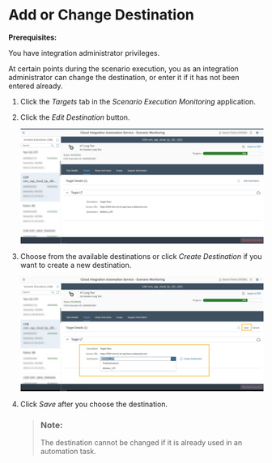 <!-- loiob9d3c0361ca04278a1286939fa4e394a -->

# Add or Change Destination

**Prerequisites:**

You have integration administrator privileges.

At certain points during the scenario execution, you as an integration administrator can change the destination, or enter it if it has not been entered already.

1.  Click the *Targets* tab in the *Scenario Execution Monitoring* application.

2.  Click the *Edit Destination* button.

    ![](images/EditDestinationButton_59a80cc.png)

3.  Choose from the available destinations or click *Create Destination* if you want to create a new destination.

    ![](images/CreateDestination_Ddown_f698b50.png)

4.  Click *Save* after you choose the destination.

    > ### Note:  
    > The destination cannot be changed if it is already used in an automation task.


